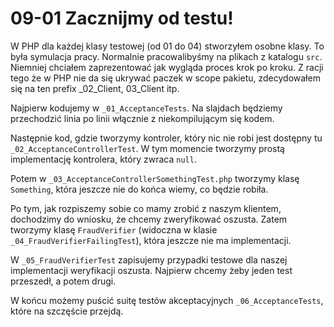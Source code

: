 # 09-01 Zacznijmy od testu!

W PHP dla każdej klasy testowej (od 01 do 04) stworzyłem osobne klasy. To była symulacja pracy. Normalnie pracowalibyśmy na plikach z katalogu `src`. Niemniej chciałem zaprezentować jak wygląda proces krok po kroku. Z racji tego że w PHP nie da się ukrywać paczek w scope pakietu, zdecydowałem się na ten prefix _02_Client, 03_Client itp.

Najpierw kodujemy w `_01_AcceptanceTests`. Na slajdach będziemy przechodzić linia po linii włącznie z niekompilującym się kodem.

Następnie kod, gdzie tworzymy kontroler, który nic nie robi jest dostępny tu `_02_AcceptanceControllerTest`. W tym momencie tworzymy prostą implementację kontrolera, który zwraca `null`.

Potem w `_03_AcceptanceControllerSomethingTest.php` tworzymy klasę `Something`, która jeszcze nie do końca wiemy, co będzie robiła.

Po tym, jak rozpiszemy sobie co mamy zrobić z naszym klientem, dochodzimy do wniosku, że chcemy zweryfikować oszusta. Zatem tworzymy klasę `FraudVerifier` (widoczna w klasie `_04_FraudVerifierFailingTest`), która jeszcze nie ma implementacji.

W `_05_FraudVerifierTest` zapisujemy przypadki testowe dla naszej implementacji weryfikacji oszusta. Najpierw chcemy żeby jeden test przeszedł, a potem drugi.

W końcu możemy puścić suitę testów akceptacyjnych `_06_AcceptanceTests`, które na szczęście przejdą.
